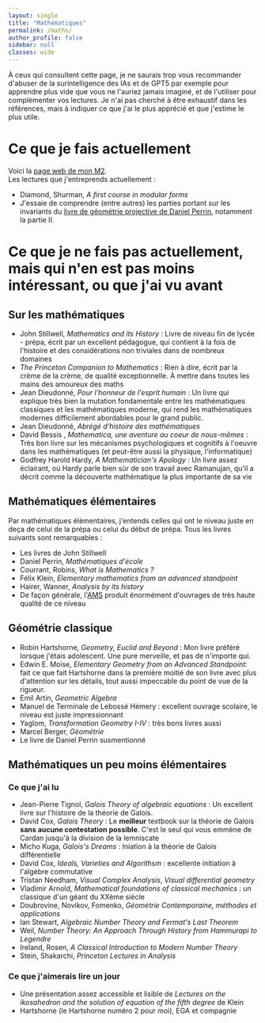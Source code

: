 ```yaml
---
layout: single
title: "Mathématiques"
permalink: /maths/
author_profile: false
sidebar: null
classes: wide
---
```


À ceux qui consultent cette page, je ne saurais trop vous recommander d'abuser de la surintelligence des IAs et de GPT5 par exemple pour apprendre plus vide que vous ne l'auriez jamais imaginé, et de l'utiliser pour complémenter vos lectures. Je n'ai pas cherché à être exhaustif dans les références, mais à indiquer ce que j'ai le plus apprécié et que j'estime le plus utile.

# Ce que je fais actuellement
Voici la [page web de mon M2](https://master-math-fonda.imj-prg.fr/2025-26/cours.html). <br>
Les lectures que j'entreprends actuellement :
- Diamond, Shurman, *A first course in modular forms*
- J'essaie de comprendre (entre autres) les parties portant sur les invariants du [livre de géométrie projective de Daniel Perrin](https://www.imo.universite-paris-saclay.fr/~daniel.perrin/Livre_de_geometrie_projective.html), notamment la partie II.


# Ce que je ne fais pas actuellement, mais qui n'en est pas moins intéressant, ou que j'ai vu avant

## Sur les mathématiques
- John Stillwell,  *Mathematics and its History* : Livre de niveau fin de lycée - prépa, écrit par un excellent pédagogue, qui contient à la fois de l'histoire et des considérations non triviales dans de nombreux domaines
- *The Princeton Companion to Mathematics* : Rien à dire, écrit par la crème de la crème, de qualité exceptionnelle. À mettre dans toutes les mains des amoureux des maths
- Jean Dieudonné, *Pour l'honneur de l'esprit humain* : Un livre qui explique très bien la mutation fondamentale entre les mathématiques classiques et les mathématiques moderne, qui rend les mathématiques modernes difficilement abordables pour le grand public.
-  Jean Dieudonné, *Abrégé d'histoire des mathématiques*
-  David Bessis , *Mathematica, une aventure au coeur de nous-mêmes* : Très bon livre sur les mécanismes psychologiques et cognitifs à l'oeuvre dans les mathématiques (et peut-être aussi la physique, l'informatique)
- Godfrey Harold Hardy, *A Mathematician's Apology* : Un livre assez éclairant, où Hardy parle bien sûr de son travail avec Ramanujan, qu'il a décrit comme la découverte mathématique la plus importante de sa vie


## Mathématiques élémentaires 
Par mathématiques élémentaires, j'entends celles qui ont le niveau juste en deça de celui de la prépa ou celui du début de prépa. Tous les livres suivants sont remarquables :
- Les livres de John Stillwell
- Daniel Perrin, *Mathématiques d'école*
- Courrant, Robins, *What is Mathematics ?*
- Félix Klein, *Elementary mathematics from an advanced standpoint*
- Hairer, Wanner, *Analysis by its history*
- De façon générale, l'[AMS](https://www.ams.org/home/page) produit énormément d'ouvrages de très haute qualité de ce niveau
 

## Géométrie classique 
- Robin Hartshorne, *Geometry, Euclid and Beyond* : Mon livre préféré lorsque j'étais adolescent. Une pure merveille, et pas de n'importe qui.
- Edwin E. Moise, *Elementary Geometry from an Advanced Standpoint*: fait ce que fait Hartshorne dans la première moitié de son livre avec plus d'attention sur les détails, tout aussi impeccable du point de vue de la rigueur.
- Emil Artin, *Geometric Algebra*
- Manuel de Terminale de Lebossé Hémery : excellent ouvrage scolaire, le niveau est juste impressionnant
- Yaglom, *Transformation Geometry I-IV* : très bons livres aussi
- Marcel Berger, *Géométrie*
- Le livre de Daniel Perrin susmentionné

## Mathématiques un peu moins élémentaires
### Ce que j'ai lu
- Jean-Pierre Tignol, *Galois Theory of algebraic equations* : Un excellent livre sur l'histoire de la théorie de Galois.
- David Cox, *Galois Theory* : Le **meilleur** textbook sur la théorie de Galois **sans aucune contestation possible**. C'est le seul qui vous emmène de Cardan jusqu'à la division de la lemniscate
- Micho Kuga, *Galois's Dreams* : Iniation à la théorie de Galois différentielle
- David Cox, *Ideals, Varieties and Algorithsm* : excellente initiation à l'algèbre commutative 
- Tristan Needham, *Visual Complex Analysis*, *Visual differential geometry*
- Vladimir Arnold, *Mathematical foundations of classical mechanics* : un classique d'un géant du XXème siècle
- Doubrovine, Novikov, Fomenko, *Géométrie Contemporaine, méthodes et applications*
- Ian Stewart, *Algebraic Number Theory and Fermat's Last Theorem*
- Weil, *Number Theory: An Approach Through History from Hammurapi to Legendre*
- Ireland, Rosen, *A Classical Introduction to Modern Number Theory*
- Stein, Shakarchi, *Princeton Lectures in Analysis*


### Ce que j'aimerais lire un jour
- Une présentation assez accessible et lisible de *Lectures on the ikosahedron and the solution of equation of the fifth degree* de Klein
- Hartshorne (le Hartshorne numéro 2 pour moi), EGA et compagnie





